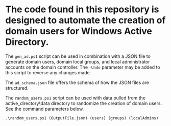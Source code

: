 # The code found in this repository is designed to automate the creation of domain users for Windows Active Directory.

The `gen_ad.ps1` script can be used in combination with a JSON file to generate domain users, domain local groups, and local administrator accounts on the domain controller. The `-Undo` parameter may be added to this script to reverse any changes made.

The `ad_schema.json` file offers the schema of how the JSON files are structured. 

The `random_users.ps1` script can be used with data pulled from the active_directory\data directory to randomize the creation of domain users. See the command parameters below.
```shell
.\random_users.ps1 (OutputFile.json) (users) (groups) (localAdmins)
```
